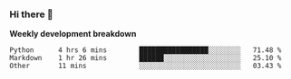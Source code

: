 ### Hi there 👋


**Weekly development breakdown**

<!--START_SECTION:waka-->
```text
Python      4 hrs 6 mins        █████████████████░░░░░░░░   71.48 % 
Markdown    1 hr 26 mins        ██████░░░░░░░░░░░░░░░░░░░   25.10 % 
Other       11 mins             ░░░░░░░░░░░░░░░░░░░░░░░░░   03.43 %
```
<!--END_SECTION:waka-->
